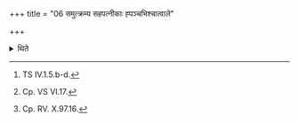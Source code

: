 +++
title = "06 समुत्क्रम्य सहपत्नीकाः ह्पञ्चभिश्चात्वाले"

+++

<details><summary>थिते</summary>

6. Having gone there, the priests along with the wife of the sacrificer cleanse themselves near the pit, with five (verses) āpo hi ṣṭhā mayobhuvaḥ... these three;[^1] idamāpaḥ pravahata...[^2] nir mā muñcāmi śapathāt... (and these two).[^3]  


[^1]: TS IV.1.5.b-d.  

[^2]: Cp. VS VI.17.  

[^3]: Cp. RV. X.97.16.
</details>
